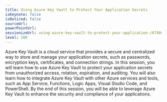 ```yaml
---
title: Using Azure Key Vault to Protect Your Application Secrets
isKeynote: false
isRetired: false
sourceUrl:
powerPointUrl:
sessionizeUrl: using-azure-key-vault-to-protect-your-application-/67404
level: 200
---
```

Azure Key Vault is a cloud service that provides a secure and centralized way to store and manage your application secrets, such as passwords, encryption keys, certificates, and connection strings. In this session, you will learn how to use Azure Key Vault to protect your application secrets from unauthorized access, rotation, expiration, and auditing. You will also learn how to integrate Azure Key Vault with other Azure services and tools, such as App Service, Functions, Logic Apps, Visual Studio Code, and PowerShell. By the end of this session, you will be able to leverage Azure Key Vault to enhance the security and compliance of your applications.
